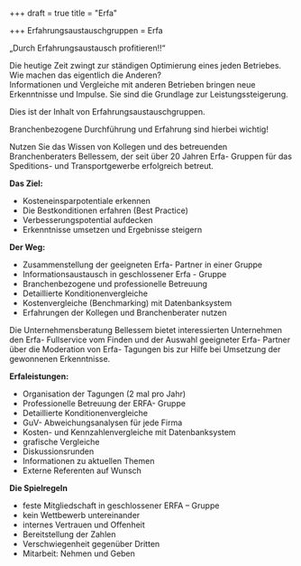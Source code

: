 +++
draft = true
title = "Erfa"

+++
Erfahrungsaustauschgruppen = Erfa

„Durch Erfahrungsaustausch profitieren!!“  
  
Die heutige Zeit zwingt zur ständigen Optimierung eines jeden Betriebes.  
Wie machen das eigentlich die Anderen?  
Informationen und Vergleiche mit anderen Betrieben bringen neue Erkenntnisse und Impulse. Sie sind die Grundlage zur Leistungssteigerung.  
  
Dies ist der Inhalt von Erfahrungsaustauschgruppen.  
  
Branchenbezogene Durchführung und Erfahrung sind hierbei wichtig!  
  
Nutzen Sie das Wissen von Kollegen und des betreuenden Branchenberaters Bellessem, der seit über 20 Jahren Erfa- Gruppen für das Speditions- und Transportgewerbe erfolgreich betreut.

**Das Ziel:**

* Kosteneinsparpotentiale erkennen
* Die Bestkonditionen erfahren (Best Practice)
* Verbesserungspotential aufdecken
* Erkenntnisse umsetzen und Ergebnisse steigern

  
**Der Weg:**

* Zusammenstellung der geeigneten Erfa- Partner in einer Gruppe
* Informationsaustausch in geschlossener Erfa - Gruppe
* Branchenbezogene und professionelle Betreuung
* Detaillierte Konditionenvergleiche
* Kostenvergleiche (Benchmarking) mit Datenbanksystem
* Erfahrungen der Kollegen und Branchenberater nutzen

  
  
Die Unternehmensberatung Bellessem bietet interessierten Unternehmen den Erfa- Fullservice vom Finden und der Auswahl geeigneter Erfa- Partner über die Moderation von Erfa- Tagungen bis zur Hilfe bei Umsetzung der gewonnenen Erkenntnisse.  
  
  
**Erfaleistungen:**

* Organisation der Tagungen (2 mal pro Jahr)
* Professionelle Betreuung der ERFA- Gruppe
* Detaillierte Konditionenvergleiche
* GuV- Abweichungsanalysen für jede Firma
* Kosten- und Kennzahlenvergleiche mit Datenbanksystem
* grafische Vergleiche
* Diskussionsrunden
* Informationen zu aktuellen Themen
* Externe Referenten auf Wunsch

  
**Die Spielregeln**

* feste Mitgliedschaft in geschlossener ERFA – Gruppe
* kein Wettbewerb untereinander
* internes Vertrauen und Offenheit
* Bereitstellung der Zahlen
* Verschwiegenheit gegenüber Dritten
* Mitarbeit: Nehmen und Geben